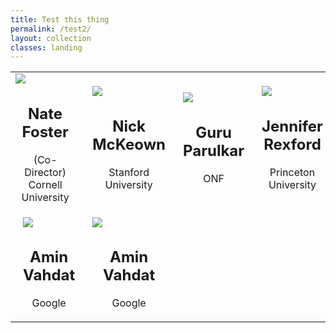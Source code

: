 ```yaml
---
title: Test this thing
permalink: /test2/
layout: collection
classes: landing
---
```


<table>
<tbody>
<tr>
<td><a title="Nate Foster" href="http://www.cs.cornell.edu/~jnfoster/"><img src="{{ site.baseurl }}/assets/img/nate.jpg" /></a>
<h2 style="text-align: center;">Nate Foster</h2>
 <p style="text-align: center;">(Co-Director)<br />Cornell University</p>
</td>
<td style="padding-left:20px;"><a title="Nick McKeown" href="http://yuba.stanford.edu/~nickm/"><img src="{{ site.baseurl }}/assets/img/nate.jpg" /></a>
<h2 style="text-align: center;">Nick McKeown</h2>
<p style="text-align: center;">Stanford University</p>
</td>
<td style="padding-left:20px;"><a title="Guru Parulkar" href="https://www.linkedin.com/in/guruparulkar/"><img src="{{ site.baseurl }}/assets/img/nate.jpg" /></a>
<h2 style="text-align: center;">Guru Parulkar</h2>
<p style="text-align: center;">ONF</p>
</td>
<td style="padding-left:20px;"><a title="Jennifer Rexford" href="http://www.cs.princeton.edu/~jrex/"><img src="{{ site.baseurl }}/assets/img/jen.jpg" /></a>
<h2 style="text-align: center;">Jennifer Rexford</h2>
<p style="text-align: center;">Princeton University</p>
</td>
</tr>
<tr>
<td style="padding-left:20px;"><a title="Amin Vahdat" href="https://research.google.com/pubs/AminVahdat.html"><img src="{{ site.baseurl }}/assets/img/aarti.jpg" /></a>
<h2 style="text-align: center;">Amin Vahdat</h2>
<p style="text-align: center;">Google</p>
</td>
<td style="padding-left:20px;"><a title="Amin Vahdat" href="https://research.google.com/pubs/AminVahdat.html"><img src="{{ site.baseurl }}/assets/img/aarti.jpg" /></a>
<h2 style="text-align: center;">Amin Vahdat</h2>
<p style="text-align: center;">Google</p>
</td>
</tr>
</tbody>
</table>

